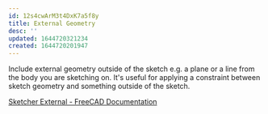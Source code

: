 ```yaml
---
id: 12s4cwArM3t4DxK7a5f8y
title: External Geometry
desc: ''
updated: 1644720321234
created: 1644720201947
---
```


Include external geometry outside of the sketch e.g. a plane or a line from the body you are sketching on. It's useful for applying a constraint between sketch geometry and something outside of the sketch.

[Sketcher External - FreeCAD Documentation](https://wiki.freecadweb.org/Sketcher%20External)